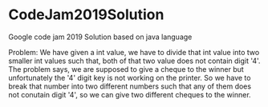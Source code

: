# CodeJam2019Solution
Google code jam 2019 Solution based on java language

Problem: We have given a int value, we have to divide that int value into two smaller int values such that, both of that two value does not contain digit '4'.
The problem says, we are supposed to give a cheque to the winner but unfortunately the '4' digit key is not working on the printer.
So we have to break that number into two different numbers such that any of them does not conutain digit '4', so we can give two different cheques to the winner.
